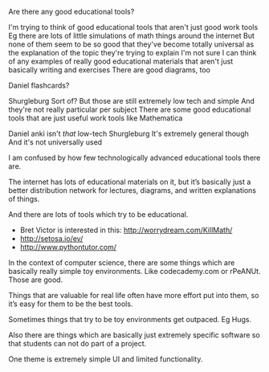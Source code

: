 Are there any good educational tools?

I'm trying to think of good educational tools that aren't just good work tools
Eg there are lots of little simulations of math things around the internet
But none of them seem to be so good that they've become totally universal as the explanation of the topic they're trying to explain
I'm not sure I can think of any examples of really good educational materials that aren't just basically writing and exercises
There are good diagrams, too


Daniel
flashcards?

Shurgleburg
Sort of?
But those are still extremely low tech and simple
And they're not really particular per subject
There are some good educational tools that are just useful work tools
like Mathematica

Daniel
anki isn't *that* low-tech
Shurgleburg
It's extremely general though
And it's not universally used



I am confused by how few technologically advanced educational tools there are.

The internet has lots of educational materials on it, but it’s basically just a better distribution network for lectures, diagrams, and written explanations of things.

And there are lots of tools which try to be educational.

- Bret Victor is interested in this: http://worrydream.com/KillMath/
- http://setosa.io/ev/
- http://www.pythontutor.com/

In the context of computer science, there are some things which are basically really simple toy environments. Like codecademy.com or rPeANUt. Those are good.

Things that are valuable for real life often have more effort put into them, so it’s easy for them to be the best tools.

Sometimes things that try to be toy environments get outpaced. Eg Hugs.

Also there are things which are basically just extremely specific software so that students can not do part of a project.

One theme is extremely simple UI and limited functionality.
